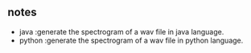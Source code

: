 
## notes
- java :generate the spectrogram of a wav file in java language.
- python :generate the spectrogram of a wav file in python language.

